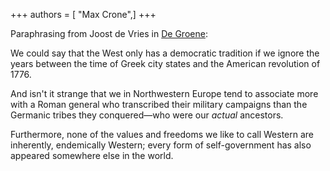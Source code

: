 +++
authors = [ "Max Crone",]
+++

Paraphrasing from Joost de Vries in [De Groene](https://www.groene.nl/artikel/avant-gardisten-van-de-beschaving):

We could say that the West only has a democratic tradition if we ignore the years between the time of Greek city states and the American revolution of 1776.

And isn't it strange that we in Northwestern Europe tend to associate more with a Roman general who transcribed their military campaigns than the Germanic tribes they conquered—who were our *actual* ancestors.

Furthermore, none of the values and freedoms we like to call Western are inherently, endemically Western; every form of self-government has also appeared somewhere else in the world.
